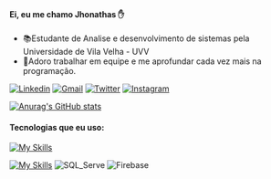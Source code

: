 #### Ei, eu me chamo Jhonathas ✋
  - 📚Estudante de Analise e desenvolvimento de sistemas pela Universidade de Vila Velha - UVV
  - 📖Adoro trabalhar em equipe e me aprofundar cada vez mais na programação.
  
[![Linkedin](https://img.shields.io/badge/-LinkedIn-blue?style=flat&logo=Linkedin&logoColor=white)](https://www.linkedin.com/in/jhonathas-souza-33891b245/)
[![Gmail](https://img.shields.io/badge/-Gmail-c14438?style=flat&logo=Gmail&logoColor=white)](mailto:jhonathas.souza8@gmail.com)
[![Twitter](https://img.shields.io/badge/-Twitter-1DA1F2?style=flat&logo=Twitter&logoColor=white)](https://twitter.com/KillerM18882795)
[![Instagram](https://img.shields.io/badge/-instagram-red?style=flat&logo=Instagram&logoColor=white)](https://www.instagram.com/jhonathas921/)

[![Anurag's GitHub stats](https://github-readme-stats.vercel.app/api?username=DevJhonathas&show_icons=true&theme=dracula)](https://github.com/DevJhonathas/github-readme-stats)

#### Tecnologias que eu uso:

[![My Skills](https://skillicons.dev/icons?i=js,ts,html,css,react,vue,vuetify,py,docker,figma,nodejs,java,postman)]([https://skillicons.dev](https://github.com/DevJhonathas))


[![My Skills](https://skillicons.dev/icons?i=postgresql,mysql,mongodb)]([https://skillicons.dev](https://github.com/DevJhonathas))
![SQL_Serve](https://img.shields.io/badge/SQL%20Server-CC2927?style=for-the-badge&logo=microsoftsqlserver)
![Firebase](https://img.shields.io/badge/Firebase-eba834?style=for-the-badge&logo=firebase&logoColor=#f7ef02)


